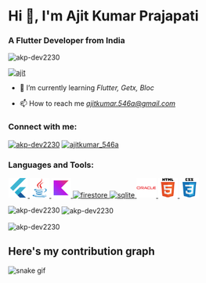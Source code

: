 <h1 align="left">Hi 👋, I'm Ajit Kumar Prajapati</h1>
<h3 align="left">A Flutter Developer from India</h3>

<p align="left"> <img src="https://komarev.com/ghpvc/?username=akp-dev2230&label=Profile%20views&color=0e75b6&style=flat" alt="akp-dev2230" /> </p>

<p align="left"> <a href="https://github.com/ryo-ma/github-profile-trophy"><img src="https://github-profile-trophy.vercel.app/?username=akp-dev2230" alt="ajit" /></a> </p>

- 🌱 I’m currently learning *Flutter, Getx, Bloc*

- 📫 How to reach me *ajitkumar.546a@gmail.com*

<h3 align="left">Connect with me:</h3>
<p align="left">
<a href="https://www.linkedin.com/in/ajit-kumar-prajapati-3922b5250/" target="blank"><img align="center" src="https://raw.githubusercontent.com/rahuldkjain/github-profile-readme-generator/master/src/images/icons/Social/linked-in-alt.svg" alt="akp-dev2230" height="30" width="40" /></a>
<a href="https://www.hackerrank.com/profile/ajitkumar_546a" target="blank"><img align="center" src="https://raw.githubusercontent.com/rahuldkjain/github-profile-readme-generator/master/src/images/icons/Social/hackerrank.svg" alt="ajitkumar_546a" height="30" width="40" /></a>
</p>

<h3 align="left">Languages and Tools:</h3>
<p align="left">
  <a href="https://flutter.dev/" target="_blank" rel="noreferrer"> 
    <img src="https://raw.githubusercontent.com/devicons/devicon/master/icons/flutter/flutter-original.svg" alt="flutter" width="40" height="40"/> 
  </a> 
  <a href="https://www.java.com/" target="_blank" rel="noreferrer"> 
    <img src="https://raw.githubusercontent.com/devicons/devicon/master/icons/java/java-original.svg" alt="java" width="40" height="40"/> 
  </a> 
  <a href="https://developer.android.com/kotlin" target="_blank" rel="noreferrer"> 
    <img src="https://raw.githubusercontent.com/devicons/devicon/master/icons/kotlin/kotlin-original.svg" alt="kotlin" width="40" height="40"/> 
  </a> 
  <a href="https://firebase.google.com/products/firestore/" target="_blank" rel="noreferrer"> 
    <img src="https://www.vectorlogo.zone/logos/firebase/firebase-icon.svg" alt="firestore" width="40" height="40"/> 
  </a>
  <a href="https://www.sqlite.org/index.html" target="_blank" rel="noreferrer"> 
    <img src="https://www.vectorlogo.zone/logos/sqlite/sqlite-icon.svg" alt="sqlite" width="40" height="40"/> 
  </a> 
  <a href="https://www.oracle.com/" target="_blank" rel="noreferrer"> 
    <img src="https://raw.githubusercontent.com/devicons/devicon/master/icons/oracle/oracle-original.svg" alt="oracle" width="40" height="40"/> 
  </a> 
   <a href="https://www.w3.org/html/" target="_blank" rel="noreferrer"> 
    <img src="https://raw.githubusercontent.com/devicons/devicon/master/icons/html5/html5-original-wordmark.svg" alt="html5" width="40" height="40"/> 
  </a> 
  <a href="https://www.w3schools.com/css/" target="_blank" rel="noreferrer"> 
    <img src="https://raw.githubusercontent.com/devicons/devicon/master/icons/css3/css3-original-wordmark.svg" alt="css3" width="40" height="40"/> 
  </a> 
</p>


<p><img align="left" src="https://github-readme-stats.vercel.app/api/top-langs?username=akp-dev2230&show_icons=true&locale=en&layout=compact" alt="akp-dev2230" /></p>

<p>&nbsp;<img align="center" src="https://github-readme-stats.vercel.app/api?username=akp-dev2230&show_icons=true&locale=en" alt="akp-dev2230" /></p>

<p><img align="center" src="https://github-readme-streak-stats.herokuapp.com/?user=akp-dev2230&" alt="akp-dev2230" /></p>


## Here's my contribution graph
![snake gif](https://github.com/akp-dev2230/blob/output/github-contribution-grid-snake.gif)
